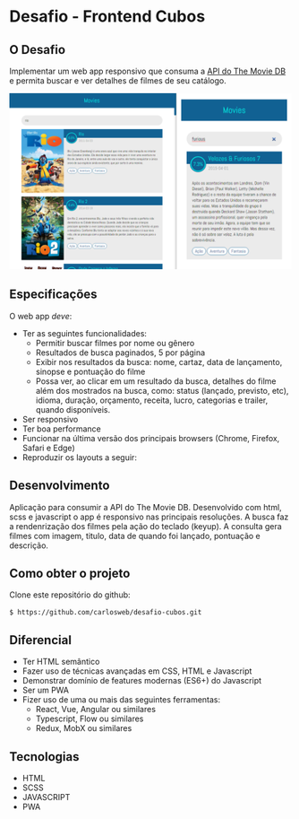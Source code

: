 ﻿# Desafio - Frontend Cubos


## O Desafio
Implementar um web app responsivo que consuma a [API do The Movie DB](https://www.themoviedb.org/documentation/api) e permita buscar e ver detalhes de filmes de seu catálogo.

![Screenshot](https://github.com/carlosweb/desafio-cubos/blob/master/assets/images/capa-desafio.png?raw=true)

## Especificações
O web app _deve_:

-   Ter as seguintes funcionalidades:
    -   Permitir buscar filmes por nome ou gênero
    -   Resultados de busca paginados, 5 por página
    -   Exibir nos resultados da busca: nome, cartaz, data de lançamento, sinopse e pontuação do filme
    -   Possa ver, ao clicar em um resultado da busca, detalhes do filme além dos mostrados na busca, como: status (lançado, previsto, etc), idioma, duração, orçamento, receita, lucro, categorias e trailer, quando disponíveis.
-   Ser responsivo
-   Ter boa performance
-   Funcionar na última versão dos principais browsers (Chrome, Firefox, Safari e Edge)
-   Reproduzir os layouts a seguir:

## Desenvolvimento
Aplicação para consumir a API do The Movie DB. Desenvolvido com html, scss e javascript o app é responsivo nas principais resoluções. A busca faz a rendenrização dos filmes pela ação do teclado (keyup). A consulta gera filmes com imagem, titulo, data de quando foi lançado, pontuação e descrição. 

## Como obter o projeto
 Clone este repositório do github:
```
$ https://github.com/carlosweb/desafio-cubos.git
```

## Diferencial
-   Ter HTML semântico
-   Fazer uso de técnicas avançadas em CSS, HTML e Javascript
-   Demonstrar domínio de features modernas (ES6+) do Javascript
-   Ser um PWA
-   Fizer uso de uma ou mais das seguintes ferramentas:
    -   React, Vue, Angular ou similares
    -   Typescript, Flow ou similares
    -   Redux, MobX ou similares

## Tecnologias

- HTML
- SCSS
- JAVASCRIPT
- PWA




